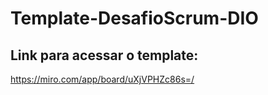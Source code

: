 # Template-DesafioScrum-DIO
## Link para acessar o template:
https://miro.com/app/board/uXjVPHZc86s=/
